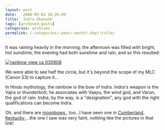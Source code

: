 ```yaml
---
layout: post
date:	2008-09-03 18:26:00
title:  Indra Dhanush
tags: [archived-posts]
categories: archives
permalink: /:categories/:year/:month/:day/:title/
---
```

It was raining heavily in the morning; the afternoon was filled with bright, hot sunshine; the evening had both sunshine and rain, and so this resulted:


<a href="http://s297.photobucket.com/albums/mm205/depontis/?action=view&current=IMG_6489.jpg" target="_blank"><img src="http://i297.photobucket.com/albums/mm205/depontis/IMG_6489.jpg" border="0" alt="rainbow view ca 030908"></a>


We were able to see half the circle, but it's beyond the scope of my MLC (Canon S3) to capture it...

In Hindu mythology, the rainbow is the bow of Indra. Indra's weapon is the Vajra or thunderbolt; he associates with Vaayu, the wind god, and Varun, the god of rain. Indra, by the way, is a "designation", any god with the right qualifications can become Indra.

Oh, and there are <a href="http://en.wikipedia.org/wiki/Moonbow"> moonbows </a>, too...I have seen one in <a href="http://www.2geton.net/martin/moonbow/"> Cumberland, Kentucky </a>...the one I saw was very faint, nothing like the pictures in that link!

